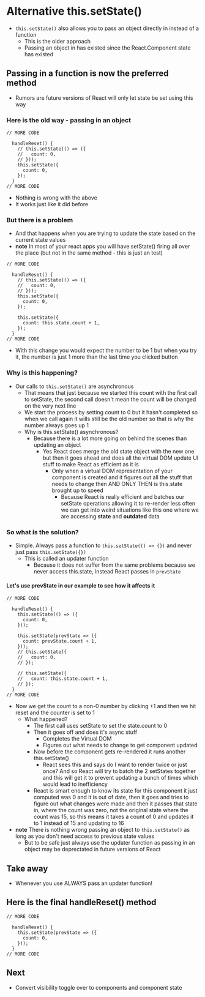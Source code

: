 # Alternative this.setState()
* `this.setState()` also allows you to pass an object directly in instead of a function
  - This is the older approach
  - Passing an object in has existed since the React.Component state has existed

## Passing in a function is now the preferred method
* Rumors are future versions of React will only let state be set using this way

### Here is the old way - passing in an object
```
// MORE CODE

  handleReset() {
    // this.setState(() => ({
    //   count: 0,
    // }));
    this.setState({
      count: 0,
    });
  }
// MORE CODE
```

* Nothing is wrong with the above
* It works just like it did before

### But there is a problem
* And that happens when you are trying to update the state based on the current state values
* **note** In most of your react apps you will have setState() firing all over the place (but not in the same method - this is just an test)

```
// MORE CODE

  handleReset() {
    // this.setState(() => ({
    //   count: 0,
    // }));
    this.setState({
      count: 0,
    });

    this.setState({
      count: this.state.count + 1,
    });
  }
// MORE CODE
```

* With this change you would expect the number to be 1 but when you try it, the number is just 1 more than the last time you clicked button

### Why is this happening?
* Our calls to `this.setState()` are asynchronous
  - That means that just because we started this count with the first call to setState, the second call doesn't mean the count will be changed on the very next line
  - We start the process by setting count to 0 but it hasn't completed so when we call again it wills still be the old number so that is why the number always goes up 1
  - Why is this.setState() asynchronous?
    + Because there is a lot more going on behind the scenes than updating an object
      * Yes React does merge the old state object with the new one but then it goes ahead and does all the virtual DOM update UI stuff to make React as efficient as it is
        - Only when a virtual DOM representation of your component is created and it figures out all the stuff that needs to change then AND ONLY THEN is this.state brought up to speed
          + Because React is really efficient and batches our setState operations allowing it to re-render less often we can get into weird situations like this one where we are accessing **state** and **outdated** data

### So what is the solution?
* Simple. Always pass a function to `this.setState(() => {})` and never just pass `this.setState({})`
  - This is called an updater function
    + Because it does not suffer from the same problems because we never access this.state, instead React passes in `prevState`

#### Let's use prevState in our example to see how it affects it
```
// MORE CODE

  handleReset() {
    this.setState(() => ({
      count: 0,
    }));

    this.setState(prevState => ({
      count: prevState.count + 1,
    }));
    // this.setState({
    //   count: 0,
    // });

    // this.setState({
    //   count: this.state.count + 1,
    // });
  }
// MORE CODE
```

* Now we get the count to a non-0 number by clicking +1 and then we hit reset and the counter is set to 1
  - What happened?
    + The first call uses setState to set the state.count to 0
    + Then it goes off and does it's async stuff
      * Completes the Virtual DOM
      * Figures out what needs to change to get component updated
    + Now before the component gets re-rendered it runs another this.setState()
      * React sees this and says do I want to render twice or just once? And so React will try to batch the 2 setStates together and this will get it to prevent updating a bunch of times which would lead to inefficiency
    + React is smart enough to know its state for this component it just computed was 0 and it is out of date, then it goes and tries to figure out what changes were made and then it passes that state in, where the count was zero, not the original state where the count was 15, so this means it takes a count of 0 and updates it to 1 instead of 15 and updating to 16
* **note** There is nothing wrong passing an object to `this.setState()` as long as you don't need access to previous state values
  - But to be safe just always use the updater function as passing in an object may be deprectated in future versions of React

## Take away
* Whenever you use ALWAYS pass an updater function!

## Here is the final handleReset() method
```
// MORE CODE

  handleReset() {
    this.setState(prevState => ({
      count: 0,
    }));
  }
// MORE CODE
```

## Next
* Convert visibility toggle over to components and component state
